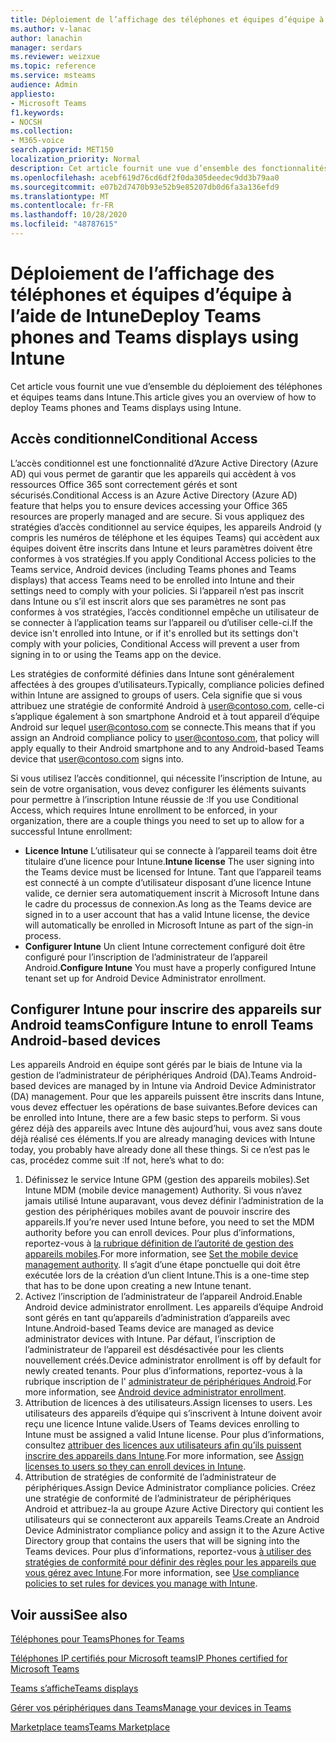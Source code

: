 ```yaml
---
title: Déploiement de l’affichage des téléphones et équipes d’équipe à l’aide de Intune
ms.author: v-lanac
author: lanachin
manager: serdars
ms.reviewer: weizxue
ms.topic: reference
ms.service: msteams
audience: Admin
appliesto:
- Microsoft Teams
f1.keywords:
- NOCSH
ms.collection:
- M365-voice
search.appverid: MET150
localization_priority: Normal
description: Cet article fournit une vue d’ensemble des fonctionnalités prises en charge par Microsoft Teams.
ms.openlocfilehash: acebf619d76cd6df2f0da305deedec9dd3b79aa0
ms.sourcegitcommit: e07b2d7470b93e52b9e85207db0d6fa3a136efd9
ms.translationtype: MT
ms.contentlocale: fr-FR
ms.lasthandoff: 10/28/2020
ms.locfileid: "48787615"
---
```

# <a name="deploy-teams-phones-and-teams-displays-using-intune"></a><span data-ttu-id="013fd-103">Déploiement de l’affichage des téléphones et équipes d’équipe à l’aide de Intune</span><span class="sxs-lookup"><span data-stu-id="013fd-103">Deploy Teams phones and Teams displays using Intune</span></span>

<span data-ttu-id="013fd-104">Cet article vous fournit une vue d’ensemble du déploiement des téléphones et équipes teams dans Intune.</span><span class="sxs-lookup"><span data-stu-id="013fd-104">This article gives you an overview of how to deploy Teams phones and Teams displays using Intune.</span></span>

## <a name="conditional-access"></a><span data-ttu-id="013fd-105">Accès conditionnel</span><span class="sxs-lookup"><span data-stu-id="013fd-105">Conditional Access</span></span>

<span data-ttu-id="013fd-106">L’accès conditionnel est une fonctionnalité d’Azure Active Directory (Azure AD) qui vous permet de garantir que les appareils qui accèdent à vos ressources Office 365 sont correctement gérés et sont sécurisés.</span><span class="sxs-lookup"><span data-stu-id="013fd-106">Conditional Access is an Azure Active Directory (Azure AD) feature that helps you to ensure devices accessing your Office 365 resources are properly managed and are secure.</span></span>  <span data-ttu-id="013fd-107">Si vous appliquez des stratégies d’accès conditionnel au service équipes, les appareils Android (y compris les numéros de téléphone et les équipes Teams) qui accèdent aux équipes doivent être inscrits dans Intune et leurs paramètres doivent être conformes à vos stratégies.</span><span class="sxs-lookup"><span data-stu-id="013fd-107">If you apply Conditional Access policies to the Teams service, Android devices (including Teams phones and Teams displays) that access Teams need to be enrolled into Intune and their settings need to comply with your policies.</span></span>  <span data-ttu-id="013fd-108">Si l’appareil n’est pas inscrit dans Intune ou s’il est inscrit alors que ses paramètres ne sont pas conformes à vos stratégies, l’accès conditionnel empêche un utilisateur de se connecter à l’application teams sur l’appareil ou d’utiliser celle-ci.</span><span class="sxs-lookup"><span data-stu-id="013fd-108">If the device isn't enrolled into Intune, or if it's enrolled but its settings don't comply with your policies, Conditional Access will prevent a user from signing in to or using the Teams app on the device.</span></span>

<span data-ttu-id="013fd-109">Les stratégies de conformité définies dans Intune sont généralement affectées à des groupes d’utilisateurs.</span><span class="sxs-lookup"><span data-stu-id="013fd-109">Typically, compliance policies defined within Intune are assigned to groups of users.</span></span>  <span data-ttu-id="013fd-110">Cela signifie que si vous attribuez une stratégie de conformité Android à user@contoso.com, celle-ci s’applique également à son smartphone Android et à tout appareil d’équipe Android sur lequel user@contoso.com se connecte.</span><span class="sxs-lookup"><span data-stu-id="013fd-110">This means that if you assign an Android compliance policy to user@contoso.com, that policy will apply equally to their Android smartphone and to any Android-based Teams device that user@contoso.com signs into.</span></span>

<span data-ttu-id="013fd-111">Si vous utilisez l’accès conditionnel, qui nécessite l’inscription de Intune, au sein de votre organisation, vous devez configurer les éléments suivants pour permettre à l’inscription Intune réussie de :</span><span class="sxs-lookup"><span data-stu-id="013fd-111">If you use Conditional Access, which requires Intune enrollment to be enforced, in your organization, there are a couple things you need to set up to allow for a successful Intune enrollment:</span></span>

- <span data-ttu-id="013fd-112">**Licence Intune** L’utilisateur qui se connecte à l’appareil teams doit être titulaire d’une licence pour Intune.</span><span class="sxs-lookup"><span data-stu-id="013fd-112">**Intune license** The user signing into the Teams device must be licensed for Intune.</span></span>  <span data-ttu-id="013fd-113">Tant que l’appareil teams est connecté à un compte d’utilisateur disposant d’une licence Intune valide, ce dernier sera automatiquement inscrit à Microsoft Intune dans le cadre du processus de connexion.</span><span class="sxs-lookup"><span data-stu-id="013fd-113">As long as the Teams device are signed in to a user account that has a valid Intune license, the device will automatically be enrolled in Microsoft Intune as part of the sign-in process.</span></span>
- <span data-ttu-id="013fd-114">**Configurer Intune** Un client Intune correctement configuré doit être configuré pour l’inscription de l’administrateur de l’appareil Android.</span><span class="sxs-lookup"><span data-stu-id="013fd-114">**Configure Intune** You must have a properly configured Intune tenant set up for Android Device Administrator enrollment.</span></span>

## <a name="configure-intune-to-enroll-teams-android-based-devices"></a><span data-ttu-id="013fd-115">Configurer Intune pour inscrire des appareils sur Android teams</span><span class="sxs-lookup"><span data-stu-id="013fd-115">Configure Intune to enroll Teams Android-based devices</span></span>

<span data-ttu-id="013fd-116">Les appareils Android en équipe sont gérés par le biais de Intune via la gestion de l’administrateur de périphériques Android (DA).</span><span class="sxs-lookup"><span data-stu-id="013fd-116">Teams Android-based devices are managed by in Intune via Android Device Administrator (DA) management.</span></span> <span data-ttu-id="013fd-117">Pour que les appareils puissent être inscrits dans Intune, vous devez effectuer les opérations de base suivantes.</span><span class="sxs-lookup"><span data-stu-id="013fd-117">Before devices can be enrolled into Intune, there are a few basic steps to perform.</span></span>  <span data-ttu-id="013fd-118">Si vous gérez déjà des appareils avec Intune dès aujourd’hui, vous avez sans doute déjà réalisé ces éléments.</span><span class="sxs-lookup"><span data-stu-id="013fd-118">If you are already managing devices with Intune today, you probably have already done all these things.</span></span>  <span data-ttu-id="013fd-119">Si ce n’est pas le cas, procédez comme suit :</span><span class="sxs-lookup"><span data-stu-id="013fd-119">If not, here’s what to do:</span></span>

1. <span data-ttu-id="013fd-120">Définissez le service Intune GPM (gestion des appareils mobiles).</span><span class="sxs-lookup"><span data-stu-id="013fd-120">Set Intune MDM (mobile device management) Authority.</span></span>  <span data-ttu-id="013fd-121">Si vous n’avez jamais utilisé Intune auparavant, vous devez définir l’administration de la gestion des périphériques mobiles avant de pouvoir inscrire des appareils.</span><span class="sxs-lookup"><span data-stu-id="013fd-121">If you’re never used Intune before, you need to set the MDM authority before you can enroll devices.</span></span> <span data-ttu-id="013fd-122">Pour plus d’informations, reportez-vous à [la rubrique définition de l’autorité de gestion des appareils mobiles](https://docs.microsoft.com/intune/fundamentals/mdm-authority-set).</span><span class="sxs-lookup"><span data-stu-id="013fd-122">For more information, see [Set the mobile device management authority](https://docs.microsoft.com/intune/fundamentals/mdm-authority-set).</span></span>  <span data-ttu-id="013fd-123">Il s’agit d’une étape ponctuelle qui doit être exécutée lors de la création d’un client Intune.</span><span class="sxs-lookup"><span data-stu-id="013fd-123">This is a one-time step that has to be done upon creating a new Intune tenant.</span></span>
2. <span data-ttu-id="013fd-124">Activez l’inscription de l’administrateur de l’appareil Android.</span><span class="sxs-lookup"><span data-stu-id="013fd-124">Enable Android device administrator enrollment.</span></span> <span data-ttu-id="013fd-125">Les appareils d’équipe Android sont gérés en tant qu’appareils d’administration d’appareils avec Intune.</span><span class="sxs-lookup"><span data-stu-id="013fd-125">Android-based Teams device are managed as device administrator devices with Intune.</span></span>  <span data-ttu-id="013fd-126">Par défaut, l’inscription de l’administrateur de l’appareil est désdésactivée pour les clients nouvellement créés.</span><span class="sxs-lookup"><span data-stu-id="013fd-126">Device administrator enrollment is off by default for newly created tenants.</span></span>  <span data-ttu-id="013fd-127">Pour plus d’informations, reportez-vous à la rubrique inscription de l' [administrateur de périphériques Android](https://docs.microsoft.com/intune/enrollment/android-enroll-device-administrator).</span><span class="sxs-lookup"><span data-stu-id="013fd-127">For more information, see [Android device administrator enrollment](https://docs.microsoft.com/intune/enrollment/android-enroll-device-administrator).</span></span>
3. <span data-ttu-id="013fd-128">Attribution de licences à des utilisateurs.</span><span class="sxs-lookup"><span data-stu-id="013fd-128">Assign licenses to users.</span></span> <span data-ttu-id="013fd-129">Les utilisateurs des appareils d’équipe qui s’inscrivent à Intune doivent avoir reçu une licence Intune valide.</span><span class="sxs-lookup"><span data-stu-id="013fd-129">Users of Teams devices enrolling to Intune must be assigned a valid Intune license.</span></span> <span data-ttu-id="013fd-130">Pour plus d’informations, consultez [attribuer des licences aux utilisateurs afin qu’ils puissent inscrire des appareils dans Intune](https://docs.microsoft.com/intune/fundamentals/licenses-assign).</span><span class="sxs-lookup"><span data-stu-id="013fd-130">For more information, see [Assign licenses to users so they can enroll devices in Intune](https://docs.microsoft.com/intune/fundamentals/licenses-assign).</span></span>
4. <span data-ttu-id="013fd-131">Attribution de stratégies de conformité de l’administrateur de périphériques.</span><span class="sxs-lookup"><span data-stu-id="013fd-131">Assign Device Administrator compliance policies.</span></span>  <span data-ttu-id="013fd-132">Créez une stratégie de conformité de l’administrateur de périphériques Android et attribuez-la au groupe Azure Active Directory qui contient les utilisateurs qui se connecteront aux appareils Teams.</span><span class="sxs-lookup"><span data-stu-id="013fd-132">Create an Android Device Administrator compliance policy and assign it to the Azure Active Directory group that contains the users that will be signing into the Teams devices.</span></span> <span data-ttu-id="013fd-133">Pour plus d’informations, reportez-vous [à utiliser des stratégies de conformité pour définir des règles pour les appareils que vous gérez avec Intune](https://docs.microsoft.com/mem/intune/protect/device-compliance-get-started).</span><span class="sxs-lookup"><span data-stu-id="013fd-133">For more information, see [Use compliance policies to set rules for devices you manage with Intune](https://docs.microsoft.com/mem/intune/protect/device-compliance-get-started).</span></span>

## <a name="see-also"></a><span data-ttu-id="013fd-134">Voir aussi</span><span class="sxs-lookup"><span data-stu-id="013fd-134">See also</span></span>

[<span data-ttu-id="013fd-135">Téléphones pour Teams</span><span class="sxs-lookup"><span data-stu-id="013fd-135">Phones for Teams</span></span>](phones-for-teams.md)

[<span data-ttu-id="013fd-136">Téléphones IP certifiés pour Microsoft teams</span><span class="sxs-lookup"><span data-stu-id="013fd-136">IP Phones certified for Microsoft Teams</span></span>](teams-ip-phones.md)

[<span data-ttu-id="013fd-137">Teams s’affiche</span><span class="sxs-lookup"><span data-stu-id="013fd-137">Teams displays</span></span>](teams-displays.md)

[<span data-ttu-id="013fd-138">Gérer vos périphériques dans Teams</span><span class="sxs-lookup"><span data-stu-id="013fd-138">Manage your devices in Teams</span></span>](device-management.md)

[<span data-ttu-id="013fd-139">Marketplace teams</span><span class="sxs-lookup"><span data-stu-id="013fd-139">Teams Marketplace</span></span>](https://office.com/teamsdevices)
